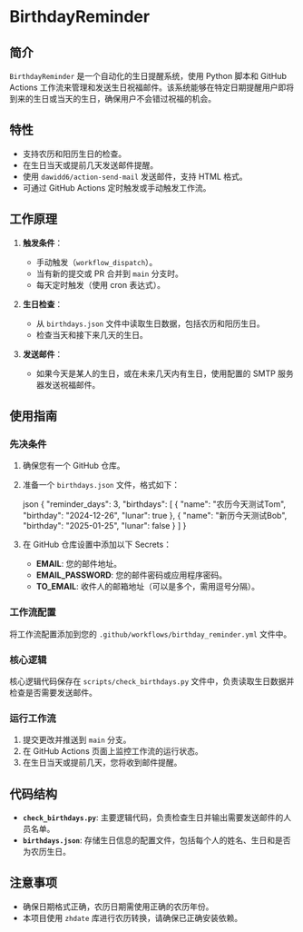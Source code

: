 # BirthdayReminder

## 简介

`BirthdayReminder` 是一个自动化的生日提醒系统，使用 Python 脚本和 GitHub Actions 工作流来管理和发送生日祝福邮件。该系统能够在特定日期提醒用户即将到来的生日或当天的生日，确保用户不会错过祝福的机会。

## 特性

- 支持农历和阳历生日的检查。
- 在生日当天或提前几天发送邮件提醒。
- 使用 `dawidd6/action-send-mail` 发送邮件，支持 HTML 格式。
- 可通过 GitHub Actions 定时触发或手动触发工作流。

## 工作原理

1. **触发条件**：
   - 手动触发（`workflow_dispatch`）。
   - 当有新的提交或 PR 合并到 `main` 分支时。
   - 每天定时触发（使用 cron 表达式）。

2. **生日检查**：
   - 从 `birthdays.json` 文件中读取生日数据，包括农历和阳历生日。
   - 检查当天和接下来几天的生日。

3. **发送邮件**：
   - 如果今天是某人的生日，或在未来几天内有生日，使用配置的 SMTP 服务器发送祝福邮件。

## 使用指南

### 先决条件

1. 确保您有一个 GitHub 仓库。
2. 准备一个 `birthdays.json` 文件，格式如下：

   json
   {
     "reminder_days": 3,
     "birthdays": [
       {
         "name": "农历今天测试Tom",
         "birthday": "2024-12-26",
         "lunar": true
       },
       {
         "name": "新历今天测试Bob",
         "birthday": "2025-01-25",
         "lunar": false
       }
     ]
   }
   

3. 在 GitHub 仓库设置中添加以下 Secrets：
   - **EMAIL**: 您的邮件地址。
   - **EMAIL_PASSWORD**: 您的邮件密码或应用程序密码。
   - **TO_EMAIL**: 收件人的邮箱地址（可以是多个，需用逗号分隔）。

### 工作流配置

将工作流配置添加到您的 `.github/workflows/birthday_reminder.yml` 文件中。

### 核心逻辑

核心逻辑代码保存在 `scripts/check_birthdays.py` 文件中，负责读取生日数据并检查是否需要发送邮件。

### 运行工作流

1. 提交更改并推送到 `main` 分支。
2. 在 GitHub Actions 页面上监控工作流的运行状态。
3. 在生日当天或提前几天，您将收到邮件提醒。

## 代码结构

- **`check_birthdays.py`**: 主要逻辑代码，负责检查生日并输出需要发送邮件的人员名单。
- **`birthdays.json`**: 存储生日信息的配置文件，包括每个人的姓名、生日和是否为农历生日。

## 注意事项

- 确保日期格式正确，农历日期需使用正确的农历年份。
- 本项目使用 `zhdate` 库进行农历转换，请确保已正确安装依赖。
